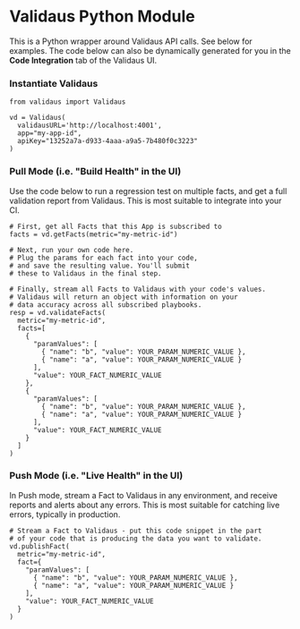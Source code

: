 # Validaus Python Module

This is a Python wrapper around Validaus API calls. See below for examples. The code below can also be dynamically generated for you in the **Code Integration** tab of the Validaus UI.

### Instantiate Validaus

```
from validaus import Validaus

vd = Validaus(
  validausURL='http://localhost:4001',
  app="my-app-id",
  apiKey="13252a7a-d933-4aaa-a9a5-7b480f0c3223"
)
```

### Pull Mode (i.e. "Build Health" in the UI)

Use the code below to run a regression test on multiple facts, and get a full validation report from Validaus. This is most suitable to integrate into your CI.

```
# First, get all Facts that this App is subscribed to
facts = vd.getFacts(metric="my-metric-id")

# Next, run your own code here.
# Plug the params for each fact into your code,
# and save the resulting value. You'll submit
# these to Validaus in the final step.

# Finally, stream all Facts to Validaus with your code's values.
# Validaus will return an object with information on your
# data accuracy across all subscribed playbooks.
resp = vd.validateFacts(
  metric="my-metric-id",
  facts=[
    {
      "paramValues": [
        { "name": "b", "value": YOUR_PARAM_NUMERIC_VALUE },
        { "name": "a", "value": YOUR_PARAM_NUMERIC_VALUE }
      ],
      "value": YOUR_FACT_NUMERIC_VALUE
    },
    {
      "paramValues": [
        { "name": "b", "value": YOUR_PARAM_NUMERIC_VALUE },
        { "name": "a", "value": YOUR_PARAM_NUMERIC_VALUE }
      ],
      "value": YOUR_FACT_NUMERIC_VALUE
    }
  ]
)
```

### Push Mode (i.e. "Live Health" in the UI)

In Push mode, stream a Fact to Validaus in any environment, and receive reports and alerts about any errors. This is most suitable for catching live errors, typically in production.

```
# Stream a Fact to Validaus - put this code snippet in the part
# of your code that is producing the data you want to validate.
vd.publishFact(
  metric="my-metric-id",
  fact={
    "paramValues": [
      { "name": "b", "value": YOUR_PARAM_NUMERIC_VALUE },
      { "name": "a", "value": YOUR_PARAM_NUMERIC_VALUE }
    ],
    "value": YOUR_FACT_NUMERIC_VALUE
  }
)
```
